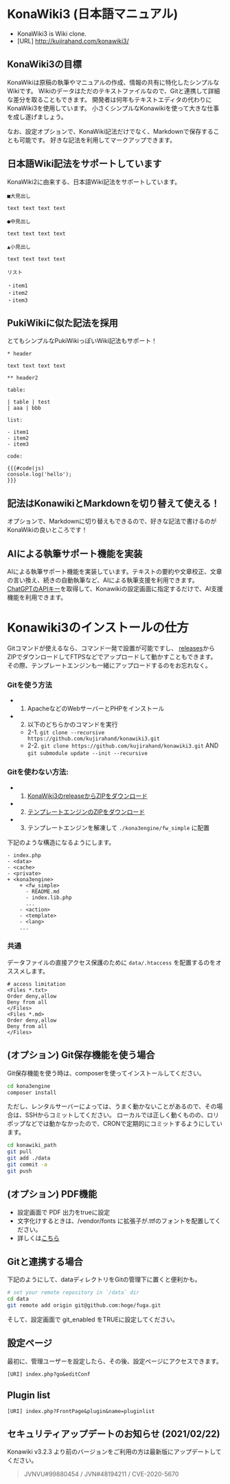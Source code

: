 # KonaWiki3 (日本語マニュアル)

 - KonaWiki3 is Wiki clone.
 - [URL] http://kujirahand.com/konawiki3/

## KonaWiki3の目標

KonaWikiは原稿の執筆やマニュアルの作成、情報の共有に特化したシンプルなWikiです。
Wikiのデータはただのテキストファイルなので、Gitと連携して詳細な差分を取ることもできます。
開発者は何年もテキストエディタの代わりにKonaWiki3を使用しています。
小さくシンプルなKonawikiを使って大きな仕事を成し遂げましょう。

なお、設定オプションで、KonaWiki記法だけでなく、Markdownで保存することも可能です。
好きな記法を利用してマークアップできます。

## 日本語Wiki記法をサポートしています

KonaWiki2に由来する、日本語Wiki記法をサポートしています。

```
■大見出し

text text text text

●中見出し

text text text text

▲小見出し

text text text text

リスト

・item1
・item2
・item3
```

## PukiWikiに似た記法を採用

とてもシンプルなPukiWikiっぽいWiki記法もサポート！

```
* header

text text text text

** header2

table:

| table | test
| aaa | bbb

list:

- item1
- item2
- item3

code:

{{{#code(js)
console.log('hello');
}}}
```

## 記法はKonawikiとMarkdownを切り替えて使える！

オプションで、Markdownに切り替えもできるので、好きな記法で書けるのがKonaWikiの良いところです！

## AIによる執筆サポート機能を実装

AIによる執筆サポート機能を実装しています。テキストの要約や文章校正、文章の言い換え、続きの自動執筆など、AIによる執筆支援を利用できます。
[ChatGPTのAPIキー](https://platform.openai.com/api-keys)を取得して、Konawikiの設定画面に指定するだけで、AI支援機能を利用できます。


# Konawiki3のインストールの仕方

Gitコマンドが使えるなら、コマンド一発で設置が可能ですし、
[releases](https://github.com/kujirahand/konawiki3/releases)からZIPでダウンロードしてFTPSなどでアップロードして動かすこともできます。
その際、テンプレートエンジンも一緒にアップロードするのをお忘れなく。

### Gitを使う方法

- 1. ApacheなどのWebサーバーとPHPをインストール
- 2. 以下のどちらかのコマンドを実行
  - 2-1. `git clone --recursive https://github.com/kujirahand/konawiki3.git`
  - 2-2. `git clone https://github.com/kujirahand/konawiki3.git` AND `git submodule update --init --recursive`

### Gitを使わない方法:

- 1. [KonaWiki3のreleaseからZIPをダウンロード](https://github.com/kujirahand/konawiki3/releases)
- 2. [テンプレートエンジンのZIPをダウンロード](https://github.com/kujirahand/php_fw_simple/releases)
- 3. テンプレートエンジンを解凍して `./kona3engine/fw_simple` に配置

下記のような構造になるようにします。

```
- index.php
- <data>
- <cache>
- <private>
+ <kona3engine>
    + <fw_simple>
      - README.md
      - index.lib.php
      ...
    - <action>
    - <template>
    - <lang>
    ...
```

### 共通

データファイルの直接アクセス保護のために `data/.htaccess` を配置するのをオススメします。

```
# access limitation
<Files *.txt>
Order deny,allow
Deny from all
</Files>
<Files *.md>
Order deny,allow
Deny from all
</Files>
```

## (オプション) Git保存機能を使う場合

Git保存機能を使う時は、composerを使ってインストールしてください。

```sh
cd kona3engine
composer install
```

ただし、レンタルサーバーによっては、うまく動かないことがあるので、その場合は、SSHからコミットしてください。
ローカルでは正しく動くものの、ロリポップなどでは動かなかったので、CRONで定期的にコミットするようにしています。

```sh
cd konawiki_path
git pull
git add ./data
git commit -a
git push
```

## (オプション) PDF機能

- 設定画面で PDF 出力をtrueに設定
- 文字化けするときは、/vendor/fonts に拡張子が.ttfのフォントを配置してください。
- 詳しくは[こちら](https://kujirahand.com/konawiki3/index.php?PDF%E5%87%BA%E5%8A%9B%E6%A9%9F%E8%83%BD)

## Gitと連携する場合

下記のようにして、dataディレクトリをGitの管理下に置くと便利かも。

```sh
# set your remote repository in `/data` dir
cd data
git remote add origin git@github.com:hoge/fuga.git
```

そして、設定画面で git_enabled をTRUEに設定してください。

## 設定ページ

最初に、管理ユーザーを設定したら、その後、設定ページにアクセスできます。

```
[URI] index.php?go&editConf
```

## Plugin list

```
[URI] index.php?FrontPage&plugin&name=pluginlist
```

## セキュリティアップデートのお知らせ (2021/02/22)

Konawiki v3.2.3 より前のバージョンをご利用の方は最新版にアップデートしてください。

> JVNVU#99880454 / JVN#48194211 / CVE-2020-5670

